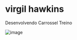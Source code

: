 # virgil hawkins
Desenvolvendo Carrossel Treino

![image](https://user-images.githubusercontent.com/images-atalho.png)

